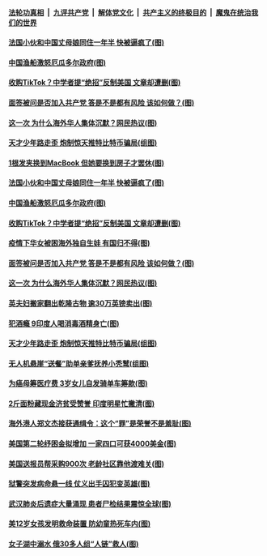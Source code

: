 ####  [法轮功真相](../../../../basic/blob/master/README.md?t=08050302) &nbsp;|&nbsp; [九评共产党](../../../../9ping.md/blob/master/README.md?t=08050302) &nbsp;|&nbsp; [解体党文化](../../../../jtdwh.md/blob/master/README.md?t=08050302)  &nbsp;|&nbsp; [共产主义的终极目的](../../../../gczydzjmd.md/blob/master/README.md?t=08050302) &nbsp;|&nbsp; [魔鬼在统治我们的世界](../../../../mgztzwmdsj.md/blob/master/README.md?t=08050302) 

#### [法国小伙和中国丈母娘同住一年半 快被逼疯了(图)](../pages/p3/941877.md?t=08050302) 

#### [中国渔船激怒厄瓜多尔政府(图)](../pages/p3/941819.md?t=08050302) 

#### [收购TikTok？中学者提“绝招”反制美国 文章却遭删(图)](../pages/p3/941813.md?t=08050302) 

#### [面签被问是否加入共产党 答是不是都有风险 该如何做？(图)](../pages/p3/941798.md?t=08050302) 

#### [这一次 为什么海外华人集体沉默？网民热议(图)](../pages/p3/941777.md?t=08050302) 

#### [天才少年路走歪 炮制惊天推特比特币骗局(组图)](../pages/p3/941708.md?t=08050302) 

#### [1根发夹换到MacBook 但她要换到房子才罢休(图)](../pages/p3/941904.md?t=08050302) 

#### [法国小伙和中国丈母娘同住一年半 快被逼疯了(图)](../pages/p3/941877.md?t=08050302) 

#### [中国渔船激怒厄瓜多尔政府(图)](../pages/p3/941819.md?t=08050302) 

#### [收购TikTok？中学者提“绝招”反制美国 文章却遭删(图)](../pages/p3/941813.md?t=08050302) 

#### [疫情下华女被困海外独自生娃 有国归不得(图)](../pages/p3/941807.md?t=08050302) 

#### [面签被问是否加入共产党 答是不是都有风险 该如何做？(图)](../pages/p3/941798.md?t=08050302) 

#### [这一次 为什么海外华人集体沉默？网民热议(图)](../pages/p3/941777.md?t=08050302) 

#### [英夫妇搬家翻出乾隆古物 逾30万英镑卖出(图)](../pages/p3/941710.md?t=08050302) 

#### [犯酒瘾 9印度人喝消毒酒精身亡(图)](../pages/p3/941712.md?t=08050302) 

#### [天才少年路走歪 炮制惊天推特比特币骗局(组图)](../pages/p3/941708.md?t=08050302) 

#### [无人机悬崖“送餐”助单亲爹抚养小秃鹫(组图)](../pages/p3/941707.md?t=08050302) 

#### [为癌母筹医疗费 3岁女儿自发骑单车筹款(图)](../pages/p3/941691.md?t=08050302) 

#### [2斤面粉藏现金济贫受赞誉 印度明星忙撇清(图)](../pages/p3/941703.md?t=08050302) 

#### [海外港人郑文杰接获通缉令：这个“罪”是荣誉不是羞耻(图)](../pages/p3/941622.md?t=08050302) 

#### [美国第二轮纾困金拟增加 一家四口可获4000美金(图)](../pages/p3/941618.md?t=08050302) 

#### [美国送报员帮采购900次 老龄社区靠他渡难关(图)](../pages/p3/941609.md?t=08050302) 

#### [狱警突发病命悬一线 仗义出手囚犯变英雄(图)](../pages/p3/941512.md?t=08050302) 

#### [武汉肺炎后遗症大量涌现 患者尸检结果震惊全球(图)](../pages/p3/941604.md?t=08050302) 

#### [美12岁女孩发明救命装置 防幼童热死车内(图)](../pages/p3/941603.md?t=08050302) 

#### [女子湖中溺水 俄30多人组“人链”救人(图)](../pages/p3/941602.md?t=08050302) 

